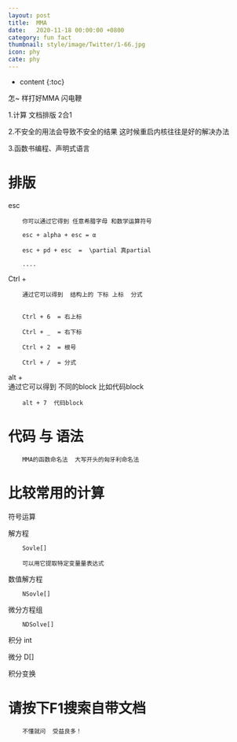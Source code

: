 ```yaml
---
layout: post
title:  MMA
date:   2020-11-18 00:00:00 +0800
category: fun fact
thumbnail: style/image/Twitter/1-66.jpg
icon: phy
cate: phy
---
```



* content
{:toc}


<!-- 出一份MMA教程 -->
怎~ 样打好MMA 闪电鞭

1.计算  文档排版   2合1 

2.不安全的用法会导致不安全的结果  这时候重启内核往往是好的解决办法 

3.函数书编程、声明式语言

# 排版

 


esc  

        你可以通过它得到 任意希腊字母 和数学运算符号  

        esc + alpha + esc = α

        esc + pd + esc  =  \partial 真partial

        ....




Ctrl + 
        
        通过它可以得到  结构上的 下标 上标  分式     


        Ctrl + 6  = 右上标
        
        Ctrl + _  = 右下标

        Ctrl + 2  = 根号

        Ctrl + /  = 分式



alt +  
        通过它可以得到  不同的block 比如代码block

        alt + 7  代码block





# 代码 与 语法

        MMA的函数命名法  大写开头的匈牙利命名法













# 比较常用的计算

符号运算

解方程

        Sovle[]
        
        可以用它提取特定变量量表达式

数值解方程 
        
        NSovle[]

微分方程组

        NDSolve[]

积分
        int
        
微分 
        D[]

积分变换























# 请按下F1搜索自带文档


        不懂就问  受益良多！





























